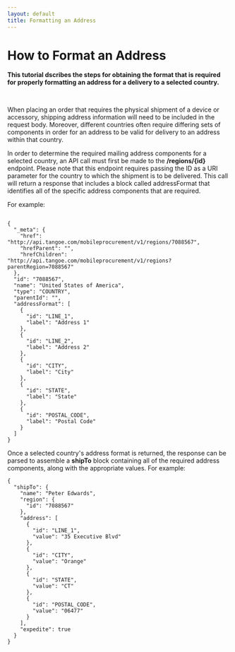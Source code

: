 ```yaml
---
layout: default
title: Formatting an Address
---
```



# How to Format an Address

**This tutorial dscribes the steps for obtaining the format that is required for properly formatting an address for a delivery to a selected country.**

<br/>

When placing an order that requires the physical shipment of a device or accessory, shipping address information will need to be included in the request body. Moreover, different countries often require differing sets of components in order for an address to be valid for delivery to an address within that country.

In order to determine the required mailing address components for a selected country, an API call must first be made to the **/regions/{id}** endpoint. Please note that this endpoint requires passing the ID as a URI parameter for the country to which the shipment is to be delivered. This call will return a response that includes a block called addressFormat that identifies all of the specific address components that are required. 

For example:

```

{
  "_meta": {
    "href": "http://api.tangoe.com/mobileprocurement/v1/regions/7088567",
    "hrefParent": "",
    "hrefChildren": "http://api.tangoe.com/mobileprocurement/v1/regions?parentRegion=7088567"
  },
  "id": "7088567",
  "name": "United States of America",
  "type": "COUNTRY",
  "parentId": "",
  "addressFormat": [
    {
      "id": "LINE_1",
      "label": "Address 1"
    },
    {
      "id": "LINE_2",
      "label": "Address 2"
    },
    {
      "id": "CITY",
      "label": "City"
    },
    {
      "id": "STATE",
      "label": "State"
    },
    {
      "id": "POSTAL_CODE",
      "label": "Postal Code"
    }
  ]
}
```


Once a selected country's address format is returned, the response can be parsed to assemble a **shipTo** block containing all of the required address components, along with the appropriate values. For example:

```
{
  "shipTo": {  
    "name": "Peter Edwards",
    "region": { 
      "id": "7088567"
    },
    "address": [
      {
        "id": "LINE_1",
        "value": "35 Executive Blvd"
      },
      {
        "id": "CITY",
        "value": "Orange"
      },
      {
        "id": "STATE",
        "value": "CT"
      },
      {
        "id": "POSTAL_CODE",
        "value": "06477"
      }
    ],
    "expedite": true
  }
}

```
